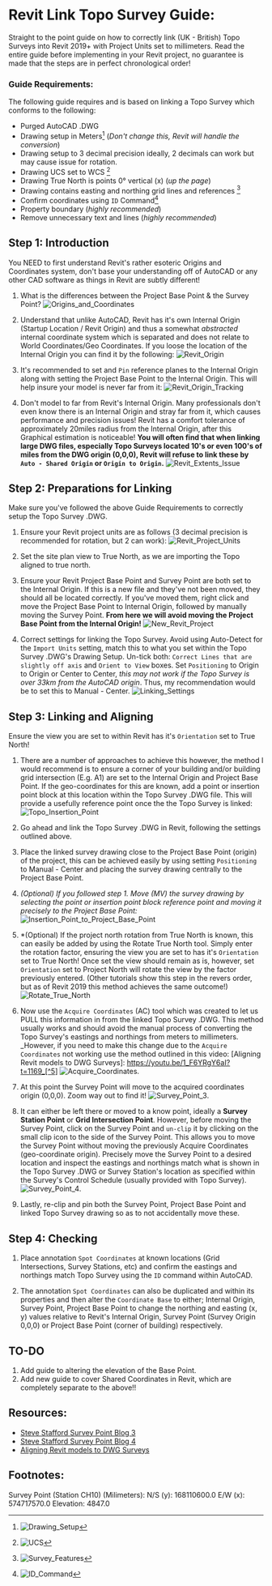 # Revit Link Topo Survey Guide:

Straight to the point guide on how to correctly link (UK - British) Topo Surveys into Revit 2019+ with Project Units set to millimeters. Read the entire guide before implementing in your Revit project, no guarantee is made that the steps are in perfect chronological order!

### Guide Requirements:

The following guide requires and is based on linking a Topo Survey which conforms to the following:

- Purged AutoCAD .DWG
- Drawing setup in Meters[^1] (_Don't change this, Revit will handle the conversion_)
- Drawing setup to 3 decimal precision ideally, 2 decimals can work but may cause issue for rotation.
- Drawing UCS set to WCS [^2]
- Drawing True North is points 0° vertical (x) (_up the page_)
- Drawing contains easting and northing grid lines and references [^3]
- Confirm coordinates using `ID` Command[^4]
- Property boundary (_highly recommended_)
- Remove unnecessary text and lines (_highly recommended_)

## Step 1: Introduction

You NEED to first understand Revit's rather esoteric Origins and Coordinates system, don't base your understanding off of AutoCAD or any other CAD software as things in Revit are subtly different!

1. What is the differences between the Project Base Point & the Survey Point?
   ![Origins_and_Coordinates](Images/Revit_Origin_and_Coords.png?raw=true "Origins and Coordinates")

2. Understand that unlike AutoCAD, Revit has it's own Internal Origin (Startup Location / Revit Origin) and thus a somewhat _abstracted_ internal coordinate system which is separated and does not relate to World Coordinates/Geo Coordinates. If you loose the location of the Internal Origin you can find it by the following:
   ![Revit_Origin](Images/Revit_Origin.png?raw=true "Revit Origin")

3. It's recommended to set and `Pin` reference planes to the Internal Origin along with setting the Project Base Point to the Internal Origin. This will help insure your model is never far from it:
   ![Revit_Origin_Tracking](Images/Revit_Origin_Tracking.png?raw=true "Revit Origin Tracking")

4. Don't model to far from Revit's Internal Origin. Many professionals don't even know there is an Internal Origin and stray far from it, which causes performance and precision issues! Revit has a comfort tolerance of approximately 20miles radius from the Internal Origin, after this Graphical estimation is noticeable! **You will often find that when linking large DWG files, especially Topo Surveys located 10's or even 100's of miles from the DWG origin (0,0,0), Revit will refuse to link these by `Auto - Shared Origin` or `Origin to Origin`.**
   ![Revit_Extents_Issue](Images/Revit_Extents_Issue.png?raw=true "Revit Extents Issue")

## Step 2: Preparations for Linking

Make sure you've followed the above Guide Requirements to correctly setup the Topo Survey .DWG.

1. Ensure your Revit project units are as follows (3 decimal precision is recommended for rotation, but 2 can work):
   ![Revit_Project_Units](Images/Revit_Project_Units.png?raw=true "Revit Project Units")

2. Set the site plan view to True North, as we are importing the Topo aligned to true north.

3. Ensure your Revit Project Base Point and Survey Point are both set to the Internal Origin. If this is a new file and they've not been moved, they should all be located correctly. If you've moved them, right click and move the Project Base Point to Internal Origin, followed by manually moving the Survey Point. **From here we will avoid moving the Project Base Point from the Internal Origin!**
   ![New_Revit_Project](Images/New_Revit_Project.png?raw=true "New Revit Project")

4. Correct settings for linking the Topo Survey. Avoid using Auto-Detect for the `Import Units` setting, match this to what you set within the Topo Survey .DWG's Drawing Setup. Un-tick both: `Correct Lines that are slightly off axis` and `Orient to View` boxes. Set `Positioning` to Origin to Origin or Center to Center, _this may not work if the Topo Survey is over 33km from the AutoCAD origin_. Thus, my recommendation would be to set this to Manual - Center.
   ![Linking_Settings](Images/Linking.png?raw=true "Linking Settings")

## Step 3: Linking and Aligning

Ensure the view you are set to within Revit has it's `Orientation` set to True North!

1. There are a number of approaches to achieve this however, the method I would recommend is to ensure a corner of your building and/or building grid intersection (E.g. A1) are set to the Internal Origin and Project Base Point. If the geo-coordinates for this are known, add a point or insertion point block at this location within the Topo Survey .DWG file. This will provide a usefully reference point once the the Topo Survey is linked:
   ![Topo_Insertion_Point](Images/Topo_Insertion_Point.png?raw=true "Topo Insertion Point")

2. Go ahead and link the Topo Survey .DWG in Revit, following the settings outlined above.

3. Place the linked survey drawing close to the Project Base Point (origin) of the project, this can be achieved easily by using setting `Positioning` to Manual - Center and placing the survey drawing centrally to the Project Base Point.

4. _(Optional) If you followed step 1. Move (MV) the survey drawing by selecting the point or insertion point block reference point and moving it precisely to the Project Base Point:_
   ![Insertion_Point_to_Project_Base_Point](Images/Insertion_Point_to_Project_Base_Point.png?raw=true "Match Insertion reference to PBP")

5. \*(Optional) If the project north rotation from True North is known, this can easily be added by using the Rotate True North tool. Simply enter the rotation factor, ensuring the view you are set to has it's `Orientation` set to True North! Once set the view should remain as is, however, set `Orientation` set to Project North will rotate the view by the factor previously entered. (Other tutorials show this step in the revers order, but as of Revit 2019 this method achieves the same outcome!)
   ![Rotate_True_North](Images/Rotate_True_North.png?raw=true "Rotate True North")

6. Now use the `Acquire Coordinates` (AC) tool which was created to let us PULL this information in from the linked Topo Survey .DWG. This method usually works and should avoid the manual process of converting the Topo Survey's eastings and northings from meters to millimeters. _However, if you need to make this change due to the `Acquire Coordinates` not working use the method outlined in this video: [Aligning Revit models to DWG Surveys]: https://youtu.be/1_F6YRgY6aI?t=1169_[^5]
   ![Acquire_Coordinates](Images/Acquire_Coordinates.png?raw=true "Acquire Coordinates").

7. At this point the Survey Point will move to the acquired coordinates origin (0,0,0). Zoom way out to find it!
   ![Survey_Point_3](Images/SurveyPoint03.jpg?raw=true "Find Survey Point").

8. It can either be left there or moved to a know point, ideally a **Survey Station Point** or **Grid Intersection Point**. However, before moving the Survey Point, click on the Survey Point and `un-clip` it by clicking on the small clip icon to the side of the Survey Point. This allows you to move the Survey Point without moving the previously Acquire Coordinates (geo-coordinate origin). Precisely move the Survey Point to a desired location and inspect the eastings and northings match what is shown in the Topo Survey .DWG or Survey Station's location as specified within the Survey's Control Schedule (usually provided with Topo Survey).
   ![Survey_Point_4](Images/SurveyPoint03.jpg?raw=true "Move Survey Point").

9. Lastly, re-clip and pin both the Survey Point, Project Base Point and linked Topo Survey drawing so as to not accidentally move these.

## Step 4: Checking

1. Place annotation `Spot Coordinates` at known locations (Grid Intersections, Survey Stations, etc) and confirm the eastings and northings match Topo Survey using the `ID` command within AutoCAD.

2. The annotation `Spot Coordinates` can also be duplicated and within its properties and then alter the `Coordinate Base` to either; Internal Origin, Survey Point, Project Base Point to change the northing and easting (x, y) values relative to Revit's Internal Origin, Survey Point (Survey Origin 0,0,0) or Project Base Point (corner of building) respectively.

## TO-DO

1. Add guide to altering the elevation of the Base Point.
2. Add new guide to cover Shared Coordinates in Revit, which are completely separate to the above!!

## Resources:

- [Steve Stafford Survey Point Blog 3](https://revitoped.blogspot.com/2015/04/survey-point.html)
- [Steve Stafford Survey Point Blog 4](https://revitoped.blogspot.com/2015/04/survey-point-post-4-acquiring.html)
- [Aligning Revit models to DWG Surveys](https://www.youtube.com/watch?v=1_F6YRgY6aI&t)

## Footnotes:

[^1]: ![Drawing_Setup](Images/Drawing_Setup.png?raw=true "Drawing Setup")
[^2]: ![UCS](Images/UCS.png?raw=true "UCS")
[^3]: ![Survey_Features](Images/Survey_Features.png?raw=true "Survey Features")
[^4]: ![ID_Command](Images/ID_Command.png?raw=true "ID Command")
[^5]: Example Northings and Eastings conversion from Meters to Millimeters:
  Survey Point (Station CH10) (Meters):
  N/S (y): 168110.6000
  E/W (x): 574717.5700
  Elevation: 4.847

  Survey Point (Station CH10) (Milimeters):
  N/S (y): 168110600.0
  E/W (x): 574717570.0
  Elevation: 4847.0